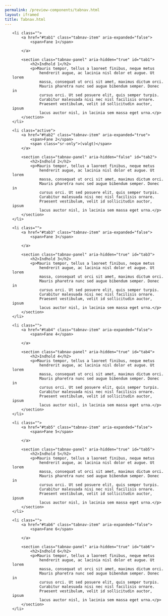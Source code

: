 ```yaml
--- 
permalink: /preview-components/tabnav.html
layout: iframed 
title: Tabnav.html
---
```

<ul class="tabnav">

    <li class="">
        <a href="#tab1" class="tabnav-item" aria-expanded="false">
            <span>Fane 1</span>

        </a>

        <section class="tabnav-panel" aria-hidden="true" id="tab1">
            <h2>Indhold 1</h2>
            <p>Mauris tempor, tellus a laoreet finibus, neque metus
                hendrerit augue, ac lacinia nisl dolor et augue. Ut lorem
                massa, consequat ut orci sit amet, maximus dictum orci.
                Mauris pharetra nunc sed augue bibendum semper. Donec in
                cursus orci. Ut sed posuere elit, quis semper turpis.
                Curabitur malesuada nisi nec nisl facilisis ornare.
                Praesent vestibulum, velit id sollicitudin auctor, ipsum
                lacus auctor nisl, in lacinia sem massa eget urna.</p>
        </section>
    </li>

    <li class="active">
        <a href="#tab2" class="tabnav-item" aria-expanded="true">
            <span>Fane 2</span>
            <span class="sr-only">(valgt)</span>
        </a>

        <section class="tabnav-panel" aria-hidden="false" id="tab2">
            <h2>Indhold 2</h2>
            <p>Mauris tempor, tellus a laoreet finibus, neque metus
                hendrerit augue, ac lacinia nisl dolor et augue. Ut lorem
                massa, consequat ut orci sit amet, maximus dictum orci.
                Mauris pharetra nunc sed augue bibendum semper. Donec in
                cursus orci. Ut sed posuere elit, quis semper turpis.
                Curabitur malesuada nisi nec nisl facilisis ornare.
                Praesent vestibulum, velit id sollicitudin auctor, ipsum
                lacus auctor nisl, in lacinia sem massa eget urna.</p>
        </section>
    </li>

    <li class="">
        <a href="#tab3" class="tabnav-item" aria-expanded="false">
            <span>Fane 3</span>

        </a>

        <section class="tabnav-panel" aria-hidden="true" id="tab3">
            <h2>Indhold 3</h2>
            <p>Mauris tempor, tellus a laoreet finibus, neque metus
                hendrerit augue, ac lacinia nisl dolor et augue. Ut lorem
                massa, consequat ut orci sit amet, maximus dictum orci.
                Mauris pharetra nunc sed augue bibendum semper. Donec in
                cursus orci. Ut sed posuere elit, quis semper turpis.
                Curabitur malesuada nisi nec nisl facilisis ornare.
                Praesent vestibulum, velit id sollicitudin auctor, ipsum
                lacus auctor nisl, in lacinia sem massa eget urna.</p>
        </section>
    </li>

    <li class="">
        <a href="#tab4" class="tabnav-item" aria-expanded="false">
            <span>Fane 4</span>

        </a>

        <section class="tabnav-panel" aria-hidden="true" id="tab4">
            <h2>Indhold 4</h2>
            <p>Mauris tempor, tellus a laoreet finibus, neque metus
                hendrerit augue, ac lacinia nisl dolor et augue. Ut lorem
                massa, consequat ut orci sit amet, maximus dictum orci.
                Mauris pharetra nunc sed augue bibendum semper. Donec in
                cursus orci. Ut sed posuere elit, quis semper turpis.
                Curabitur malesuada nisi nec nisl facilisis ornare.
                Praesent vestibulum, velit id sollicitudin auctor, ipsum
                lacus auctor nisl, in lacinia sem massa eget urna.</p>
        </section>
    </li>

    <li class="">
        <a href="#tab5" class="tabnav-item" aria-expanded="false">
            <span>Fane 5</span>

        </a>

        <section class="tabnav-panel" aria-hidden="true" id="tab5">
            <h2>Indhold 5</h2>
            <p>Mauris tempor, tellus a laoreet finibus, neque metus
                hendrerit augue, ac lacinia nisl dolor et augue. Ut lorem
                massa, consequat ut orci sit amet, maximus dictum orci.
                Mauris pharetra nunc sed augue bibendum semper. Donec in
                cursus orci. Ut sed posuere elit, quis semper turpis.
                Curabitur malesuada nisi nec nisl facilisis ornare.
                Praesent vestibulum, velit id sollicitudin auctor, ipsum
                lacus auctor nisl, in lacinia sem massa eget urna.</p>
        </section>
    </li>

    <li class="">
        <a href="#tab6" class="tabnav-item" aria-expanded="false">
            <span>Fane 6</span>

        </a>

        <section class="tabnav-panel" aria-hidden="true" id="tab6">
            <h2>Indhold 6</h2>
            <p>Mauris tempor, tellus a laoreet finibus, neque metus
                hendrerit augue, ac lacinia nisl dolor et augue. Ut lorem
                massa, consequat ut orci sit amet, maximus dictum orci.
                Mauris pharetra nunc sed augue bibendum semper. Donec in
                cursus orci. Ut sed posuere elit, quis semper turpis.
                Curabitur malesuada nisi nec nisl facilisis ornare.
                Praesent vestibulum, velit id sollicitudin auctor, ipsum
                lacus auctor nisl, in lacinia sem massa eget urna.</p>
        </section>
    </li>

</ul>